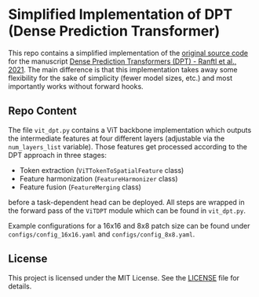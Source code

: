 # Simplified Implementation of DPT (Dense Prediction Transformer)

This repo contains a simplified implementation of the [original source code](https://github.com/isl-org/DPT) for the manuscript [Dense Prediction Transformers (DPT) - Ranftl et al., 2021](https://arxiv.org/abs/2103.13413).
The main difference is that this implementation takes away some flexibility for the sake of simplicity (fewer model sizes, etc.) and most importantly works without forward hooks.

## Repo Content

The file `vit_dpt.py` contains a ViT backbone implementation which outputs the intermediate features at four different layers (adjustable via the `num_layers_list` variable).
Those features get processed according to the DPT approach in three stages:

* Token extraction (`ViTTokenToSpatialFeature` class)
* Feature harmonization (`FeatureHarmonizer` class)
* Feature fusion (`FeatureMerging` class)

before a task-dependent head can be deployed.
All steps are wrapped in the forward pass of the `ViTDPT` module which can be found in `vit_dpt.py`.

Example configurations for a 16x16 and 8x8 patch size can be found under `configs/config_16x16.yaml` and `configs/config_8x8.yaml`.

## License
This project is licensed under the MIT License. See the [LICENSE](../LICENSE) file for details.
